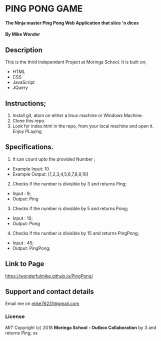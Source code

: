 # PING PONG GAME
#### The Ninja master Ping Pong Web Application that slice 'n dices
#### By **Mike Wonder**

## Description
This is the third Independent Project at Moringa School. It is built on;
* HTML
* CSS
* JavaScript
* JQuery
## Instructions;
1. Install git, atom on either a linux machine or Windows Machine.
2. Clone this repo.
3. Look for index.html in the repo, from your local machine and open it. Enjoy PLaying
## Specifications.
1. It can count upto the provided Number ;
* Example Input: 10
* Example Output: [1,2,3,4,5,6,7,8,9,10]
2. Checks if the number is divisible by 3 and returns Ping;
* Input : 9;
* Output: Ping
3. Checks if the number is divisible by 5 and returns Pong;
* Input : 10;
* Output: Pong
4. Checks if the number is divisible by 15 and returns PingPong;
* Input : 45;
* Output: PingPong;
## Link to Page
https://wonderfulmike.github.io/PingPong/
## Support and contact details
Email me on mike76231@gmail.com
### License
*MIT*
Copyright (c) 2018 **Moringa School - Outbox Collaboration** by 3 and returns Ping;
ss
